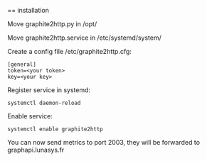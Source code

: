== installation

Move graphite2http.py in /opt/

Move graphite2http.service in /etc/systemd/system/

Create a config file /etc/graphite2http.cfg:
```
[general]
token=<your token>
key=<your key>
```

Register service in systemd:

```systemctl daemon-reload```

Enable service:

```systemctl enable graphite2http```

You can now send metrics to port 2003, they will be forwarded to graphapi.lunasys.fr
